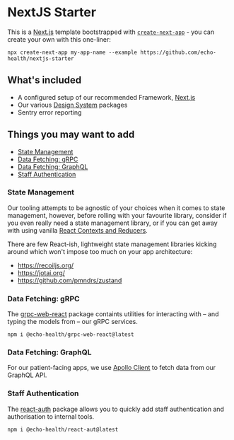 # NextJS Starter 

This is a [Next.js](https://nextjs.org/) template bootstrapped with [`create-next-app`](https://github.com/vercel/next.js/tree/canary/packages/create-next-app) - you can create your own with this one-liner:

```cli
npx create-next-app my-app-name --example https://github.com/echo-health/nextjs-starter
```

## What's included

- A configured setup of our recommended Framework, [Next.js](https://nextjs.org/)
- Our various [Design System](http://github.com/echo-health/design-system) packages
- Sentry error reporting

## Things you may want to add

- [State Management](#state-management)
- [Data Fetching: gRPC](#data-fetching-grpc)
- [Data Fetching: GraphQL](#data-fetching-graphql)
- [Staff Authentication](#staff-authentication)

### State Management

Our tooling attempts to be agnostic of your choices when it comes to state management, however, before rolling with your favourite library, consider if you even really need a state management library, or if you can get away with using vanilla [React Contexts and Reducers](https://beta.reactjs.org/learn/scaling-up-with-reducer-and-context).

There are few React-ish, lightweight state management libraries kicking around which won't impose too much on your app architecture:

- https://recoiljs.org/
- https://jotai.org/
- https://github.com/pmndrs/zustand

### Data Fetching: gRPC

The [grpc-web-react](https://github.com/echo-health/design-system/tree/main/packages/utilities/grpc-web-react) package containts utilities for interacting with – and typing the models from – our gRPC services.

```cli
npm i @echo-health/grpc-web-react@latest
```

### Data Fetching: GraphQL

For our patient-facing apps, we use [Apollo Client](https://www.apollographql.com/docs/react/) to fetch data from our GraphQL API. 

### Staff Authentication

The [react-auth](https://github.com/echo-health/design-system/tree/main/packages/patterns/react-auth) package allows you to quickly add staff authentication and authorisation to internal tools.

```cli
npm i @echo-health/react-aut@latest
```


